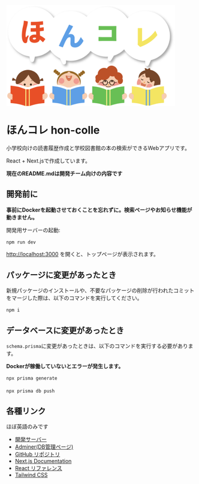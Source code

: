 <img width='450' src='https://raw.githubusercontent.com/Swift2024-Education/hon-colle/refs/heads/main/src/app/ui/logo/%E3%83%AD%E3%82%B41-1%EF%BC%88%E8%83%8C%E6%99%AF%E9%80%8F%E9%81%8E%EF%BC%89.png'>

# ほんコレ hon-colle

小学校向けの読書履歴作成と学校図書館の本の検索ができるWebアプリです。

React + Next.jsで作成しています。

**現在のREADME.mdは開発チーム向けの内容です**

## 開発前に

**事前にDockerを起動させておくことを忘れずに。検索ページやお知らせ機能が動きません。**

開発用サーバーの起動:

```bash
npm run dev
```

 [http://localhost:3000](http://localhost:3000) を開くと、トップページが表示されます。

## パッケージに変更があったとき

新規パッケージのインストールや、不要なパッケージの削除が行われたコミットをマージした際は、以下のコマンドを実行してください。

```bash
npm i
```

## データベースに変更があったとき

`schema.prisma`に変更があったときは、以下のコマンドを実行する必要があります。

**Dockerが稼働していないとエラーが発生します。**

```bash
npx prisma generate

npx prisma db push
```

## 各種リンク

ほぼ英語のみです

- [開発サーバー](http://localhost:3000)
- [Adminer(DB管理ページ)](http://localhost:8080)
- [GitHub リポジトリ](https://github.com/Swift2024-Education/hon-colle)
- [Next.js Documentation](https://nextjs.org/docs)
- [React リファレンス](https://ja.react.dev/reference/react)
- [Tailwind CSS](https://tailwindcss.com/docs/installation)
